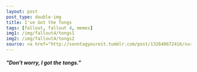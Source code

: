```yaml
---
layout: post
post_type: double-img
title: I've Got the Tongs
tags: [fallout, fallout 4, memes]
img1: /img/fallout4/tongs1
img2: /img/fallout4/tongs2
source: <a href="http://sonntagyoureit.tumblr.com/post/132640672416/survival-essentials" target="_blank" rel="nofollow">Survival Essentials</a>
---
```

#### *"Don't worry, I got the tongs."*
